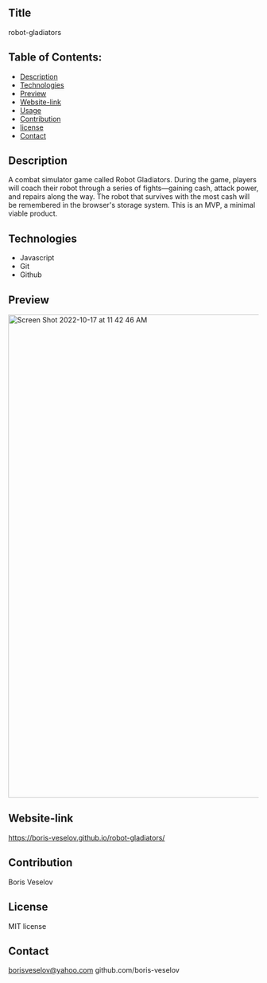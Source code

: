 ## Title 

robot-gladiators
  
## Table of Contents:
  
* [Description](#description)
* [Technologies](#technologies)
* [Preview](#preview)
* [Website-link](#website-link)
* [Usage](#usage)
* [Contribution](#contribution)
* [license](#license)
* [Contact](#contact)

## Description

A combat simulator game called Robot Gladiators. During the game, players will coach their robot through a series of fights—gaining cash, attack power, and repairs along the way. The robot that survives with the most cash will be remembered in the browser's storage system. This is an MVP, a minimal viable product.

## Technologies

* Javascript
* Git
* Github

## Preview

<img width="971" alt="Screen Shot 2022-10-17 at 11 42 46 AM" src="https://user-images.githubusercontent.com/96749114/196222362-1ea61064-4a12-459f-ba99-8848f4b67dd8.png">

## Website-link

https://boris-veselov.github.io/robot-gladiators/

## Contribution

Boris Veselov

## License
  
MIT license

## Contact

borisveselov@yahoo.com
github.com/boris-veselov
